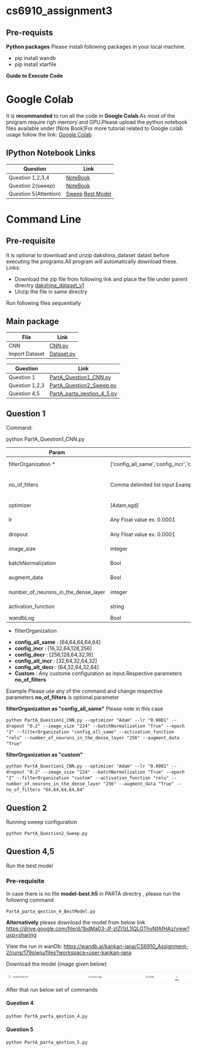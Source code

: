 # cs6910_assignment3

## Pre-requists 

**Python packages**	
Please install following packages in your local machine.
- pip install wandb
- pip install xtarfile


**Guide to Execute Code**
# 
# Google Colab

 It is **recommanded** to run all the code in **Google Colab**.As most of the program require righ memory and GPU.Please upload the python notebook files available under [Note Book]For more tutorial related to Google colab usage follow the link: [Google Colab](https://colab.research.google.com/)
## IPython Notebook Links
 | Question  | Link  |
| --- | ----------- | 
|Question 1,2,3,4| [NoteBook](https://github.com/kankancs21m026/cs6910_assignment3/blob/main/DL_Assignment3_bestmodel.ipynb)|
|Question 2(sweep)| [NoteBook](https://github.com/kankancs21m026/cs6910_assignment3/blob/main/DL_Assignment3_Sweep.ipynb)|
|Question 5(Attention)| [Sweep](https://github.com/kankancs21m026/cs6910_assignment3/blob/main/assignment_3_With_attention_sweep.ipynb) [Best Model](https://github.com/kankancs21m026/cs6910_assignment3/blob/main/DL_Assignment3_bestmodel_Attention.ipynb)|

# Command Line

## Pre-requisite
It is optional to download and unzip dakshina_dataset datast before executing the programs.All program will automatically download these.
Links:
- Download the zip file from following link and place the file under parent directry 
[dakshina_dataset_v1]( https://storage.googleapis.com/gresearch/dakshina/dakshina_dataset_v1.0.tar)
- Unzip the file in same directry

Run following files sequentially

## Main package



 | File  | Link  |
| --- | ----------- | 
|CNN  | [CNN.py](https://github.com/kankancs21m026/cs6910_assignment2/blob/main/PART%20A/utility/CNN.py)|
|Import Dataset | [Dataset.py](https://github.com/kankancs21m026/cs6910_assignment2/blob/main/PART%20A/utility/Dataset.py)|



 | Question  | Link  |
| --- | ----------- | 
|Question 1| [PartA_Question1_CNN.py](https://github.com/kankancs21m026/cs6910_assignment2/blob/main/PART%20A/PartA_Question1_CNN.py)|
|Question 1,2,3| [PartA_Question2_Sweep.py](https://github.com/kankancs21m026/cs6910_assignment2/blob/main/PART%20A/PartA_Question2_Sweep.py)|
|Question 4,5| [PartA_parta_qestion_4_5.py](https://github.com/kankancs21m026/cs6910_assignment2/blob/main/PART%20A/PartA_parta_qestion_4_5.py)|


##  Question 1
Command:

python PartA_Question1_CNN.py 

| Param  | Accepted Values | Description|Required|
| --- | ----------- | ----------- |----------- |
|filterOrganization *| ['config_all_same','config_incr','config_decr','config_alt_incr','config_alt_decr','Custom']| Filter organization |Yes|
| no_of_filters |  Comma delimited list input Example "64,64,64,64,64"  | Name of the optimizer| Only when filterOrganization selected as **custom** |
| optimizer |  [Adam,sgd]  | Name of the optimizer|No|
| lr | Any Float value ex. 0.0001 |Learning Rates|No|
| dropout | Any Float value ex. 0.0001 |dropout Rates|No|
| image_size |  integer  |size of the image |No|
| batchNormalization |  Bool  |Batch Normalisation |No|
| augment_data |  Bool  |Preprocess data |No|
| number_of_neurons_in_the_dense_layer |  integer  |size of the dense layer |No|
| activation_function| string | Activation function|No|
| wandbLog |  Bool  |Log in Wandb  |No|
* filterOrganization
- **config_all_same** : [64,64,64,64,64]
- **config_incr** : [16,32,64,128,256]
- **config_decr** : [256,128,64,32,16]
- **config_alt_incr** : [32,64,32,64,32]
- **config_alt_decr** : [64,32,64,32,64]
- **Custom** :  Any custome configuration as input.Respective parameters **no_of_filters**

Example
Please use any of the command and change respective parameters **no_of_filters** is optional parameter

**filterOrganization as "config_all_same"** Please note in this case 
```
python PartA_Question1_CNN.py --optimizer "Adam" --lr "0.0001" --dropout "0.2" --image_size "224" --batchNormalization "True" --epoch "2" --filterOrganization "config_all_same" --activation_function "relu" --number_of_neurons_in_the_dense_layer "256" --augment_data "True" 
```

**filterOrganization as "custom"**
```
python PartA_Question1_CNN.py --optimizer "Adam" --lr "0.0001" --dropout "0.2" --image_size "224" --batchNormalization "True" --epoch "2" --filterOrganization "custom" --activation_function "relu" --number_of_neurons_in_the_dense_layer "256" --augment_data "True" --no_of_filters "64,64,64,64,64"
```



##  Question 2
Running sweep configuration
```
python PartA_Question2_Sweep.py
```



##  Question 4,5
Run the best model 

### Pre-requisite

In case there is no file **model-best.h5** in PARTA directry , please run the following command
```
PartA_parta_qestion_4_BestModel.py
```
**Alternatively** please download the model from below link 
https://drive.google.com/file/d/1bdMa03-Jf-zlZi1zL1IQLGThvNfAfHAz/view?usp=sharing

View the run in wanDb:
https://wandb.ai/kankan-jana/CS6910_Assignment-2/runs/179siwiu/files?workspace=user-kankan-jana

Download the model (image given below)

![image](https://github.com/kankancs21m026/cs6910_assignment2/blob/main/PART%20A/image/wandb.jpg)

After that  run below set of commands
#### Question 4

```
python PartA_parta_qestion_4.py
```
#### Question 5

```
python PartA_parta_qestion_5.py
```
